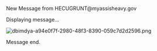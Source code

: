 <p>New Message from HECUGRUNT@myassisheavy.gov</p>
<p>Displaying message...</p>
<p><img src="https://hlnoobs.net/images/dbimdya-a94e0f7f-2980-48f3-8390-059c7d2d2596.png" alt="dbimdya-a94e0f7f-2980-48f3-8390-059c7d2d2596.png" > </p>
<p>Message end.</p>
